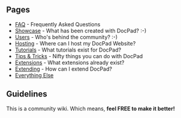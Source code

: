 ## Pages

- [FAQ](https://github.com/balupton/docpad/wiki/FAQ) - Frequently Asked Questions
- [Showcase](https://github.com/balupton/docpad/wiki/Showcase) - What has been created with DocPad? :-)
- [Users](https://github.com/balupton/docpad/wiki/Users) - Who's behind the community? :-)
- [Hosting](https://github.com/balupton/docpad/wiki/Hosting) - Where can I host my DocPad Website?
- [Tutorials](https://github.com/balupton/docpad/wiki/Tutorials) - What tutorials exist for DocPad?
- [Tips & Tricks](https://github.com/balupton/docpad/wiki/Tips-&-Tricks) - Nifty things you can do with DocPad
- [Extensions](https://github.com/balupton/docpad/wiki/Extensions) - What extensions already exist?
- [Extending](https://github.com/balupton/docpad/wiki/Extending) - How can I extend DocPad?
- [Everything Else](https://github.com/balupton/docpad/wiki/_pages)

## Guidelines

This is a community wiki. Which means, **feel FREE to make it better!**